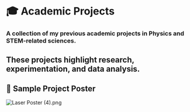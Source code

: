 # 🎓 Academic Projects  

### A collection of my previous academic projects in **Physics** and **STEM-related sciences**.  
These projects highlight research, experimentation, and data analysis. 
---

## 📌 Sample Project Poster  
![Laser Poster (4).png]()  
